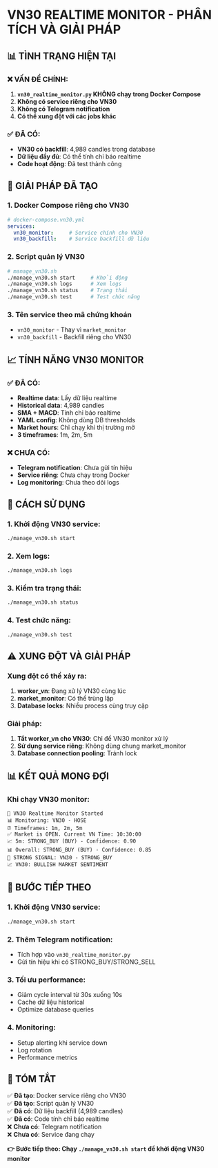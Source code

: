 # VN30 REALTIME MONITOR - PHÂN TÍCH VÀ GIẢI PHÁP

## 📊 **TÌNH TRẠNG HIỆN TẠI**

### ❌ **VẤN ĐỀ CHÍNH:**
1. **`vn30_realtime_monitor.py` KHÔNG chạy trong Docker Compose**
2. **Không có service riêng cho VN30**
3. **Không có Telegram notification**
4. **Có thể xung đột với các jobs khác**

### ✅ **ĐÃ CÓ:**
- **VN30 có backfill**: 4,989 candles trong database
- **Dữ liệu đầy đủ**: Có thể tính chỉ báo realtime
- **Code hoạt động**: Đã test thành công

## 🚀 **GIẢI PHÁP ĐÃ TẠO**

### 1. **Docker Compose riêng cho VN30**
```yaml
# docker-compose.vn30.yml
services:
  vn30_monitor:     # Service chính cho VN30
  vn30_backfill:    # Service backfill dữ liệu
```

### 2. **Script quản lý VN30**
```bash
# manage_vn30.sh
./manage_vn30.sh start     # Khởi động
./manage_vn30.sh logs      # Xem logs
./manage_vn30.sh status    # Trạng thái
./manage_vn30.sh test      # Test chức năng
```

### 3. **Tên service theo mã chứng khoán**
- `vn30_monitor` - Thay vì `market_monitor`
- `vn30_backfill` - Backfill riêng cho VN30

## 📈 **TÍNH NĂNG VN30 MONITOR**

### ✅ **ĐÃ CÓ:**
- **Realtime data**: Lấy dữ liệu realtime
- **Historical data**: 4,989 candles
- **SMA + MACD**: Tính chỉ báo realtime
- **YAML config**: Không dùng DB thresholds
- **Market hours**: Chỉ chạy khi thị trường mở
- **3 timeframes**: 1m, 2m, 5m

### ❌ **CHƯA CÓ:**
- **Telegram notification**: Chưa gửi tín hiệu
- **Service riêng**: Chưa chạy trong Docker
- **Log monitoring**: Chưa theo dõi logs

## 🔧 **CÁCH SỬ DỤNG**

### 1. **Khởi động VN30 service:**
```bash
./manage_vn30.sh start
```

### 2. **Xem logs:**
```bash
./manage_vn30.sh logs
```

### 3. **Kiểm tra trạng thái:**
```bash
./manage_vn30.sh status
```

### 4. **Test chức năng:**
```bash
./manage_vn30.sh test
```

## ⚠️ **XUNG ĐỘT VÀ GIẢI PHÁP**

### **Xung đột có thể xảy ra:**
1. **worker_vn**: Đang xử lý VN30 cùng lúc
2. **market_monitor**: Có thể trùng lặp
3. **Database locks**: Nhiều process cùng truy cập

### **Giải pháp:**
1. **Tắt worker_vn cho VN30**: Chỉ để VN30 monitor xử lý
2. **Sử dụng service riêng**: Không dùng chung market_monitor
3. **Database connection pooling**: Tránh lock

## 📊 **KẾT QUẢ MONG ĐỢI**

### **Khi chạy VN30 monitor:**
```
🚀 VN30 Realtime Monitor Started
📊 Monitoring: VN30 - HOSE
⏰ Timeframes: 1m, 2m, 5m
✅ Market is OPEN. Current VN Time: 10:30:00
📈 5m: STRONG_BUY (BUY) - Confidence: 0.90
📊 Overall: STRONG_BUY (BUY) - Confidence: 0.85
🚨 STRONG SIGNAL: VN30 - STRONG_BUY
📈 VN30: BULLISH MARKET SENTIMENT
```

## 🎯 **BƯỚC TIẾP THEO**

### **1. Khởi động VN30 service:**
```bash
./manage_vn30.sh start
```

### **2. Thêm Telegram notification:**
- Tích hợp vào `vn30_realtime_monitor.py`
- Gửi tín hiệu khi có STRONG_BUY/STRONG_SELL

### **3. Tối ưu performance:**
- Giảm cycle interval từ 30s xuống 10s
- Cache dữ liệu historical
- Optimize database queries

### **4. Monitoring:**
- Setup alerting khi service down
- Log rotation
- Performance metrics

## 📝 **TÓM TẮT**

✅ **Đã tạo**: Docker service riêng cho VN30  
✅ **Đã tạo**: Script quản lý VN30  
✅ **Đã có**: Dữ liệu backfill (4,989 candles)  
✅ **Đã có**: Code tính chỉ báo realtime  
❌ **Chưa có**: Telegram notification  
❌ **Chưa có**: Service đang chạy  

**👉 Bước tiếp theo: Chạy `./manage_vn30.sh start` để khởi động VN30 monitor**
